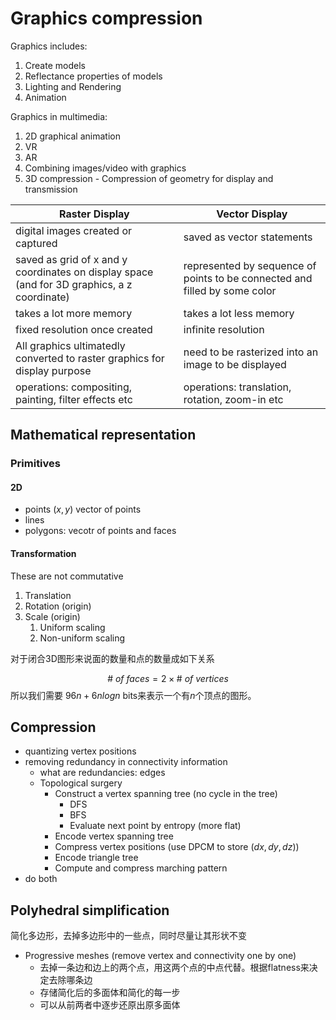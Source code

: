 # Graphics compression
Graphics includes:
1. Create models
2. Reflectance properties of models 
3. Lighting and Rendering
4. Animation

Graphics in multimedia:
1. 2D graphical animation
2. VR
3. AR
4. Combining images/video with graphics
5. 3D compression - Compression of geometry for display and transmission

| Raster Display                                                                              | Vector Display                                                             |
| ------------------------------------------------------------------------------------------- | -------------------------------------------------------------------------- |
| digital images created or captured                                                          | saved as vector statements                                                 |
| saved as grid of x and y coordinates on display space (and for 3D graphics, a z coordinate) | represented by sequence of points to be connected and filled by some color |
| takes a lot more memory                                                                     | takes a lot less memory                                                    |
| fixed resolution once created                                                               | infinite resolution                                                        |
| All graphics ultimatedly converted to raster graphics for display purpose                   | need to be rasterized into an image to be displayed                        |
| operations: compositing, painting, filter effects etc                                       | operations: translation, rotation, zoom-in etc                             |                                                                                                                                                                   |                                                                            |

## Mathematical representation
### Primitives
#### 2D
- points $(x, y)$ vector of points 
- lines
- polygons: vecotr of points and faces

#### Transformation
These are not commutative
1. Translation 
2. Rotation (origin)
3. Scale (origin)
	1. Uniform scaling
	2. Non-uniform scaling 

对于闭合3D图形来说面的数量和点的数量成如下关系

$$\#\ of\ faces = 2\times\#\ of\ vertices$$
所以我们需要 $96n+6nlogn$ bits来表示一个有$n$个顶点的图形。
## Compression
- quantizing vertex positions
- removing redundancy in connectivity information
	- what are redundancies: edges
	- Topological surgery
		- Construct a vertex spanning tree (no cycle in the tree)
			- DFS
			- BFS
			- Evaluate next point by entropy (more flat)
		- Encode vertex spanning tree 
		- Compress vertex positions (use DPCM to store $(dx,dy,dz)$)
		- Encode triangle tree 
		- Compute and compress marching pattern
- do both

## Polyhedral simplification
简化多边形，去掉多边形中的一些点，同时尽量让其形状不变
- Progressive meshes (remove vertex and connectivity one by one)
	- 去掉一条边和边上的两个点，用这两个点的中点代替。根据flatness来决定去除哪条边
	- 存储简化后的多面体和简化的每一步
	- 可以从前两者中逐步还原出原多面体